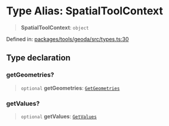 # Type Alias: SpatialToolContext

> **SpatialToolContext**: `object`

Defined in: [packages/tools/geoda/src/types.ts:30](https://github.com/GeoDaCenter/openassistant/blob/37d127dc7a76d6b5cf9de906c055e4c904e3dfed/packages/tools/geoda/src/types.ts#L30)

## Type declaration

### getGeometries?

> `optional` **getGeometries**: [`GetGeometries`](GetGeometries.md)

### getValues?

> `optional` **getValues**: [`GetValues`](GetValues.md)

